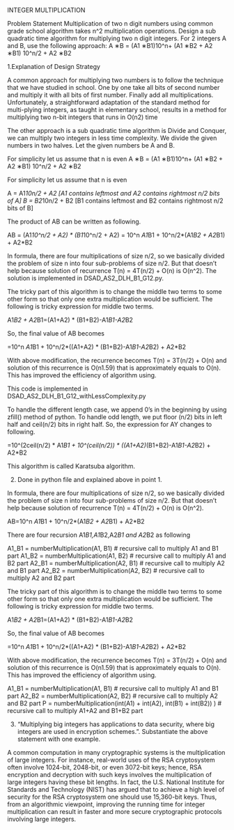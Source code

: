 INTEGER MULTIPLICATION

Problem Statement Multiplication of two n digit numbers using common grade school algorithm takes n^2 multiplication operations. Design a sub quadratic time algorithm for multiplying two n digit integers. 
For 2 integers A and B, use the following approach: 
A ∗B = (A1 ∗B1)10^n+ (A1 ∗B2 + A2 ∗B1) 10^n/2 + A2 ∗B2 

1.Explanation of Design Strategy

A common approach for multiplying two numbers is to follow the technique that we have studied in school. One by one take all bits of second number and multiply it with all bits of first number. Finally add all multiplications. Unfortunately, a straightforward adaptation of the standard method for multi-plying integers, as taught in elementary school, results in a method for multiplying two n-bit integers that runs in O(n2) time

The other approach is a sub quadratic time algorithm is Divide and Conquer, we can multiply two integers in less time complexity. We divide the given numbers in two halves. Let the given numbers be A and B.

For simplicity let us assume that n is even
A ∗B = (A1 ∗B1)10^n+ (A1 ∗B2 + A2 ∗B1) 10^n/2 + A2 ∗B2 

For simplicity let us assume that n is even

A = A1*10n/2 + A2 [A1 contains leftmost and A2 contains rightmost n/2 bits of A]
B = B2*10n/2 + B2 [B1 contains leftmost and B2 contains rightmost n/2 bits of B]

The product of AB can be written as following.

AB = (A1*10^n/2 + A2) * (B1*10^n/2 + A2)
      = 10^n *A1*B1 + 10^n/2*(A1*B2 + A2*B1) + A2*B2

In formula, there are four multiplications of size n/2, so we basically divided the problem of size n into four sub-problems of size n/2. But that doesn’t help because solution of recurrence T(n) = 4T(n/2) + O(n) is O(n^2). The solution is implemented in DSAD_AS2_DLH_B1_G12.py.

The tricky part of this algorithm is to change the middle two terms to some other form so that only one extra multiplication would be sufficient. The following is tricky expression for middle two terms.

A1*B2 + A2*B1=(A1+A2) * (B1+B2)-A1*B1-A2*B2

So, the final value of AB becomes

=10^n *A1*B1 + 10^n/2*((A1+A2) * (B1+B2)-A1*B1-A2*B2) + A2*B2

With above modification, the recurrence becomes T(n) = 3T(n/2) + O(n) and solution of this recurrence is O(n1.59) that is approximately equals to O(n). This has improved the efficiency of algorithm using.

This code is implemented in DSAD_AS2_DLH_B1_G12_withLessComplexity.py

To handle the different length case, we append 0’s in the beginning by using zfill() method of python. To handle odd length, we put floor (n/2) bits in left half and ceil(n/2) bits in right half. So, the expression for AY changes to following.

=10^(2ceil(n/2) * A1*B1 + 10^(ceil(n/2)) * ((A1+A2)*(B1+B2)-A1*B1-A2*B2) + A2*B2

This algorithm is called Karatsuba algorithm.


2. Done in python file and explained above in point 1.

In formula, there are four multiplications of size n/2, so we basically divided the problem of size n into four sub-problems of size n/2. But that doesn’t help because solution of recurrence T(n) = 4T(n/2) + O(n) is O(n^2). 

AB=10^n *A1*B1 + 10^n/2*(A1*B2 + A2*B1) + A2*B2

There are four recursion A1*B1,A1*B2,A2*B1 and A2*B2 as following
 
A1_B1 = numberMultiplication(A1, B1)        # recursive call to multiply A1 and B1 part
A1_B2 = numberMultiplication(A1, B2)        # recursive call to multiply A1 and B2 part
A2_B1 = numberMultiplication(A2, B1)        # recursive call to multiply A2 and B1 part
A2_B2 = numberMultiplication(A2, B2)        # recursive call to multiply A2 and B2 part

The tricky part of this algorithm is to change the middle two terms to some other form so that only one extra multiplication would be sufficient. The following is tricky expression for middle two terms.

A1*B2 + A2*B1=(A1+A2) * (B1+B2)-A1*B1-A2*B2

So, the final value of AB becomes

=10^n *A1*B1 + 10^n/2*((A1+A2) * (B1+B2)-A1*B1-A2*B2) + A2*B2

With above modification, the recurrence becomes T(n) = 3T(n/2) + O(n) and solution of this recurrence is O(n1.59) that is approximately equals to O(n). This has improved the efficiency of algorithm using.

A1_B1 = numberMultiplication(A1, B1)        # recursive call to multiply A1 and B1 part A2_B2 = numberMultiplication(A2, B2)        # recursive call to multiply A2 and B2 part P = numberMultiplication(int(A1) + int(A2), int(B1) + int(B2)) )        # recursive call to multiply A1+A2 and B1+B2 part

3. “Multiplying big integers has applications to data security, where big integers are used in encryption schemes.”. Substantiate the above  statement  with  one example.

A common computation in many cryptographic systems is the multiplication of large integers. For instance, real-world uses of the RSA cryptosystem often involve 1024-bit, 2048-bit, or even 3072-bit keys; hence, RSA encryption and decryption with such keys involves the multiplication of large integers having these bit lengths. In fact, the U.S. National Institute for Standards and Technology (NIST) has argued that to achieve a high level of security for the RSA cryptosystem one should use 15,360-bit keys. Thus, from an algorithmic viewpoint, improving the running time for integer multiplication can result in faster and more secure cryptographic protocols involving large integers.





